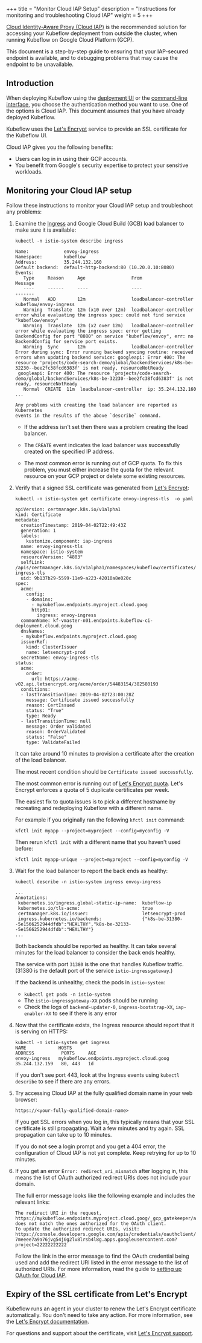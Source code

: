 +++
title = "Monitor Cloud IAP Setup"
description = "Instructions for monitoring and troubleshooting Cloud IAP"
weight = 5
+++

[Cloud Identity-Aware Proxy (Cloud IAP)](https://cloud.google.com/iap/docs/) is 
the recommended solution for accessing your Kubeflow 
deployment from outside the cluster, when running Kubeflow on Google Cloud
Platform (GCP).

This document is a step-by-step guide to ensuring that your IAP-secured endpoint
is available, and to debugging problems that may cause the endpoint to be
unavailable. 

## Introduction

When deploying Kubeflow using the [deployment UI](/docs/gke/deploy/deploy-ui/) 
or the [command-line interface](/docs/gke/deploy/deploy-cli/),
you choose the authentication method you want to use. One of the options is
Cloud IAP. This document assumes that you have already deployed Kubeflow.

Kubeflow uses the [Let's Encrypt](https://letsencrypt.org/) service to provide 
an SSL certificate for the Kubeflow UI.

Cloud IAP gives you the following benefits:

 * Users can log in in using their GCP accounts.
 * You benefit from Google's security expertise to protect your sensitive 
   workloads.

## Monitoring your Cloud IAP setup

Follow these instructions to monitor your Cloud IAP setup and troubleshoot any
problems:

1. Examine the
  [Ingress](https://kubernetes.io/docs/concepts/services-networking/ingress/) 
  and Google Cloud Build (GCB) load balancer to make sure it is available:
  
     ```
     kubectl -n istio-system describe ingress

     Name:             envoy-ingress
     Namespace:        kubeflow
     Address:          35.244.132.160
     Default backend:  default-http-backend:80 (10.20.0.10:8080)
     Events:
        Type     Reason     Age                 From                     Message
        ----     ------     ----                ----                     -------
        Normal   ADD        12m                 loadbalancer-controller  kubeflow/envoy-ingress
        Warning  Translate  12m (x10 over 12m)  loadbalancer-controller  error while evaluating the ingress spec: could not find service "kubeflow/envoy"
        Warning  Translate  12m (x2 over 12m)   loadbalancer-controller  error while evaluating the ingress spec: error getting BackendConfig for port "8080" on service "kubeflow/envoy", err: no BackendConfig for service port exists.
        Warning  Sync       12m                 loadbalancer-controller  Error during sync: Error running backend syncing routine: received errors when updating backend service: googleapi: Error 400: The resource 'projects/code-search-demo/global/backendServices/k8s-be-32230--bee2fc38fcd6383f' is not ready, resourceNotReady
      googleapi: Error 400: The resource 'projects/code-search-demo/global/backendServices/k8s-be-32230--bee2fc38fcd6383f' is not ready, resourceNotReady
        Normal  CREATE  11m  loadbalancer-controller  ip: 35.244.132.160
     ...
     ```

       Any problems with creating the load balancer are reported as Kubernetes 
       events in the results of the above `describe` command.

     * If the address isn't set then there was a problem creating the load 
       balancer.

     * The `CREATE` event indicates the load balancer was successfully 
       created on the specified IP address.

     * The most common error is running out of GCP quota. To fix this problem,
       you must either increase the quota for the relevant resource on your GCP 
       project or delete some existing resources.


1. Verify that a signed SSL certificate was generated from 
  [Let's Encrypt](https://letsencrypt.org/):

      ```
      kubectl -n istio-system get certificate envoy-ingress-tls  -o yaml

      apiVersion: certmanager.k8s.io/v1alpha1
      kind: Certificate
      metadata:
        creationTimestamp: 2019-04-02T22:49:43Z
        generation: 1
        labels:
          kustomize.component: iap-ingress
        name: envoy-ingress-tls
        namespace: istio-system
        resourceVersion: "4803"
        selfLink: /apis/certmanager.k8s.io/v1alpha1/namespaces/kubeflow/certificates/envoy-ingress-tls
        uid: 9b137b29-5599-11e9-a223-42010a8e020c
      spec:
        acme:
          config:
          - domains:
            - mykubeflow.endpoints.myproject.cloud.goog
            http01:
              ingress: envoy-ingress
        commonName: kf-vmaster-n01.endpoints.kubeflow-ci-deployment.cloud.goog
        dnsNames:
        - mykubeflow.endpoints.myproject.cloud.goog
        issuerRef:
          kind: ClusterIssuer
          name: letsencrypt-prod
        secretName: envoy-ingress-tls
      status:
        acme:
          order:
            url: https://acme-v02.api.letsencrypt.org/acme/order/54483154/382580193
        conditions:
        - lastTransitionTime: 2019-04-02T23:00:28Z
          message: Certificate issued successfully
          reason: CertIssued
          status: "True"
          type: Ready
        - lastTransitionTime: null
          message: Order validated
          reason: OrderValidated
          status: "False"
          type: ValidateFailed
      ```

    It can take around 10 minutes to provision a certificate after the 
    creation of the load balancer.

    The most recent condition should be `Certificate issued successfully`.

    The most common error is running out of [Let's Encrypt 
    quota](https://letsencrypt.org/docs/rate-limits/).
    Let's Encrypt enforces a quota of 5 duplicate certificates per week.
      
    The easiest fix to quota issues is to pick a different hostname by 
    recreating and redeploying Kubeflow with a different
    name. 

    For example if you originally ran the following `kfctl init` command:

    ```
    kfctl init myapp --project=myproject --config=myconfig -V
    ```

    Then rerun `kfctl init` with a different name that you haven't used
    before:

    ```
    kfctl init myapp-unique --project=myproject --config=myconfig -V
    ```

1. Wait for the load balancer to report the back ends as healthy:

     ```
     kubectl describe -n istio-system ingress envoy-ingress

     ...
     Annotations:
      kubernetes.io/ingress.global-static-ip-name:  kubeflow-ip
      kubernetes.io/tls-acme:                       true
      certmanager.k8s.io/issuer:                    letsencrypt-prod
      ingress.kubernetes.io/backends:               {"k8s-be-31380--5e1566252944dfdb":"HEALTHY","k8s-be-32133--5e1566252944dfdb":"HEALTHY"}
     ...
     ```

    Both backends should be reported as healthy.
    It can take several minutes for the load balancer to consider the back ends 
    healthy.

    The service with port `31380` is the one that handles Kubeflow 
    traffic. (31380 is the default port of the service `istio-ingressgateway`.)

    If the backend is unhealthy, check the pods in `istio-system`:
    * `kubectl get pods -n istio-system`
    * The `istio-ingressgateway-XX` pods should be running
    * Check the logs of `backend-updater-0`, `ingress-bootstrap-XX`, `iap-enabler-XX` to see if there is any error

1. Now that the certificate exists, the Ingress resource should report that it 
  is serving on HTTPS:

    ```
    kubectl -n istio-system get ingress
    NAME            HOSTS                                                        ADDRESS          PORTS     AGE
    envoy-ingress   mykubeflow.endpoints.myproject.cloud.goog   35.244.132.159   80, 443   1d
    ```

    If you don't see port 443, look at the Ingress events using 
    `kubectl describe` to see if there are any errors.


1. Try accessing Cloud IAP at the fully qualified domain name in your web 
  browser:

    ```
    https://<your-fully-qualified-domain-name>     
    ```

    If you get SSL errors when you log in, this typically means that your SSL 
    certificate is still propagating. Wait a few minutes and try again. SSL 
    propagation can take up to 10 minutes.

    If you do not see a login prompt and you get a 404 error, the configuration
    of Cloud IAP is not yet complete. Keep retrying for up to 10 minutes.

1. If you get an error `Error: redirect_uri_mismatch` after logging in, this 
  means the list of OAuth authorized redirect URIs does not include your domain.

    The full error message looks like the following example and includes the 
    relevant links:

    ```
    The redirect URI in the request, https://mykubeflow.endpoints.myproject.cloud.goog/_gcp_gatekeeper/authenticate, does not match the ones authorized for the OAuth client. 
    To update the authorized redirect URIs, visit: https://console.developers.google.com/apis/credentials/oauthclient/22222222222-7meeee7a9a76jvg54j0g2lv8lrsb4l8g.apps.googleusercontent.com?project=22222222222
    ```

    Follow the link in the error message to find the OAuth credential being used
    and add the redirect URI listed in the error message to the list of 
    authorized URIs. For more information, read the guide to 
    [setting up OAuth for Cloud IAP](/docs/gke/deploy/oauth-setup/).

## Expiry of the SSL certificate from Let's Encrypt

Kubeflow runs an agent in your cluster to renew the Let's Encrypt certificate
automatically. You don't need to take any action.
For more information, see the [Let's Encrypt 
documentation](https://letsencrypt.org/docs/integration-guide/).

For questions and support about the certificate, visit 
[Let's Encrypt support](https://community.letsencrypt.org/).
